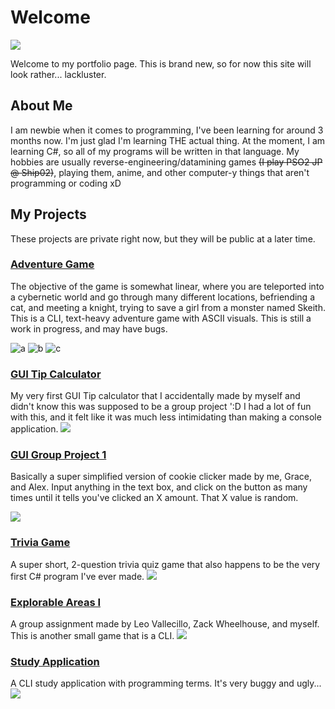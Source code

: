 # Welcome
![](https://i.imgur.com/ESgcDMo.png)

Welcome to my portfolio page. This is brand new, so for now this site will look rather... lackluster.

## About Me
I am newbie when it comes to programming, I've been learning for around 3 months now. I'm just glad I'm learning THE actual thing.
At the moment, I am learning C#, so all of my programs will be written in that language.
My hobbies are usually reverse-engineering/datamining games ~~(I play PSO2 JP @ Ship02)~~, playing them, anime, and other computer-y things that aren't programming or coding xD

## My Projects
These projects are private right now, but they will be public at a later time.

### [Adventure Game](https://github.com/ReviveZygarde/adventure-game)
The objective of the game is somewhat linear, where you are teleported into a cybernetic world and go through many different locations, befriending a cat, and meeting a knight, trying to save a girl from a monster named Skeith.
This is a CLI, text-heavy adventure game with ASCII visuals. This is still a work in progress, and may have bugs.

![a](https://i.imgur.com/MS4bnoZ.png)
![b](https://i.imgur.com/A5sEBdO.png)
![c](https://i.imgur.com/Soj6TIk.png)

### [GUI Tip Calculator](https://github.com/ReviveZygarde/tip-calculator-GUI)
My very first GUI Tip calculator that I accidentally made by myself and didn't know this was supposed to be a group project ':D
I had a lot of fun with this, and it felt like it was much less intimidating than making a console application.
![](https://i.imgur.com/u5LZpxY.png)

### [GUI Group Project 1](https://github.com/ReviveZygarde/group-GUI-project-1)
Basically a super simplified version of cookie clicker made by me, Grace, and Alex. Input anything in the text box, and click on the button as many times until it tells you've clicked an X amount. That X value is random.


![](https://i.imgur.com/SU2HfhY.png)

### [Trivia Game](https://github.com/ReviveZygarde/trivia-game)
A super short, 2-question trivia quiz game that also happens to be the very first C# program I've ever made.
![](https://i.imgur.com/37RbuvO.png)

### [Explorable Areas I](https://github.com/ReviveZygarde/explorable-areas-1)
A group assignment made by Leo Vallecillo, Zack Wheelhouse, and myself. This is another small game that is a CLI.
![](https://i.imgur.com/2X1UWJp.png)

### [Study Application](https://github.com/ReviveZygarde/study-app)
A CLI study application with programming terms. It's very buggy and ugly...
![](https://i.imgur.com/2kVvv0o.png)
